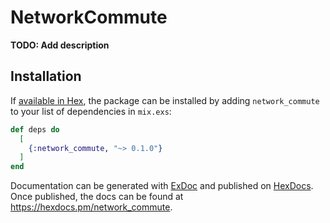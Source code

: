# NetworkCommute

**TODO: Add description**

## Installation

If [available in Hex](https://hex.pm/docs/publish), the package can be installed
by adding `network_commute` to your list of dependencies in `mix.exs`:

```elixir
def deps do
  [
    {:network_commute, "~> 0.1.0"}
  ]
end
```

Documentation can be generated with [ExDoc](https://github.com/elixir-lang/ex_doc)
and published on [HexDocs](https://hexdocs.pm). Once published, the docs can
be found at <https://hexdocs.pm/network_commute>.

